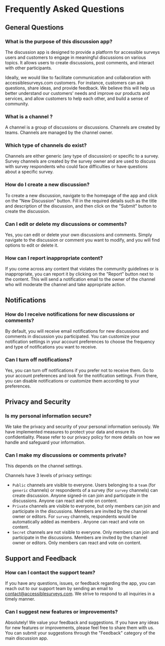 # Frequently Asked Questions

## General Questions

### What is the purpose of this discussion app?

The discussion app is designed to provide a platform for accessible surveys users  and customers to engage in meaningful discussions on various topics. It allows users to create discussions, post comments, and interact with other participants.

Ideally, we would like to facilitate communication and collaboration with accessiblesurveys.com customers. For instance, customers can ask questions, share ideas, and provide feedback. We believe this will help us better understand our customers' needs and improve our products and services, and allow customers to help each other, and build a sense of community.

### What is a channel ?

A channel is a group of discussions or discussions. Channels are created by teams. Channels are managed by the channel owner.

### Which type of channels do exist?

Channels are either generic (any type of discussion) or specific to a survey. Survey channels are created by the survey owner and are used to discuss with survey respondents who could face difficulties or have questions about a specific survey.

### How do I create a new discussion?

To create a new discussion, navigate to the homepage of the app and click on the "New Discussion" button. Fill in the required details such as the title and description of the discussion, and then click on the "Submit" button to create the discussion.

### Can I edit or delete my discussions or comments?

Yes, you can edit or delete your own discussions and comments. Simply navigate to the discussion or comment you want to modify, and you will find options to edit or delete it.

### How can I report inappropriate content?

If you come across any content that violates the community guidelines or is inappropriate, you can report it by clicking on the "Report" button next to the content. This will send a notification email to the owner of the channel who will moderate the channel and take appropriate action.

## Notifications

### How do I receive notifications for new discussions or comments?

By default, you will receive email notifications for new discussions and comments in discussion you participated. You can customize your notification settings in your account preferences to choose the frequency and type of notifications you want to receive.

### Can I turn off notifications?

Yes, you can turn off notifications if you prefer not to receive them. Go to your account preferences and look for the notification settings. From there, you can disable notifications or customize them according to your preferences.

## Privacy and Security

### Is my personal information secure?

We take the privacy and security of your personal information seriously. We have implemented measures to protect your data and ensure its confidentiality. Please refer to our privacy policy for more details on how we handle and safeguard your information.

### Can I make my discussions or comments private?

This depends on the channel settings. 

Channels have 3 levels of privacy settings:
- `Public` channels are visible to everyone. Users belonging to a `team` (for `generic` channels) or respondents of a survey (for `survey` channels) can create discussion. Anyone signed-in can join and participate in the discussions. Anyone can react and vote on content.
- `Private` channels are visible to everyone, but only members can join and participate in the discussions. Members are invited by the channel owner or editors. For `survey` channels, respondents would be  automatically added as members .  Anyone can react and vote on content.
- `Secret` channels are not visible to everyone. Only members can join and participate in the discussions. Members are invited by the channel owner or editors. 
Only members can react and vote on content.

## Support and Feedback

### How can I contact the support team?

If you have any questions, issues, or feedback regarding the app, you can reach out to our support team by sending an email to contact@accessiblesurveys.com. We strive to respond to all inquiries in a timely manner.

### Can I suggest new features or improvements?

Absolutely! We value your feedback and suggestions. If you have any ideas for new features or improvements, please feel free to share them with us. You can submit your suggestions through the "Feedback" category of the main discussion app.

